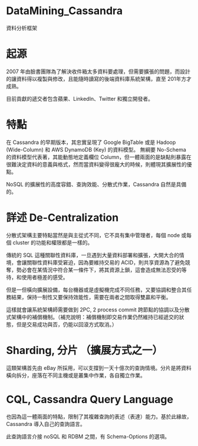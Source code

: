 # DataMining_Cassandra
資料分析框架

# 起源

2007 年由臉書團隊為了解決收件箱太多資料要處理，但需要擴張的問題，而設計的讓資料得以複製與修改，且能隨時讀寫的後端資料庫系統架構，直至 201年方才成熟。

目前貢獻的遞交者包含蘋果、LinkedIn、Twitter 和獨立開發者。


# 特點

在 Cassandra 的早期版本，其忠實呈現了 Google BigTable 或是 Hadoop (Wide-Column) 和 AWS DynamoDB (Key) 的資料模型。 無綱要 No-Schema 的資料模型代表著，其能動態地定義欄位 Column，但一體兩面的是缺點則暴露在很難決定資料的意義與格式，然而當資料變得很龐大的時候，則體現其擴展性的優點。

NoSQL 的擴展性的高度容錯、查詢效能、分散式作業，Cassandra 自然是具備的。


# 詳述 De-Centralization 

分散式架構主要特點當然是與主從式不同，它不具有集中管理者，每個 node 或每個 cluster 的功能和權限都是一樣的。

傳統的 SQL 這種關聯性資料庫，一旦遇到大量資料部署和擴張，大開大合的情境，會讓關聯性資料庫受窘迫，因為要維持交易的 ACID，則共享資源為了避免競奪，勢必會在某情況中符合某一條件下，將其資源上鎖，這會造成無法忍受的等待，和使用者極差的感受。

但是一但橫向擴展設備，每台機器或是虛擬機完成不同任務，又要協調和整合其任務結果，保持一制性又要保持效能性，需要在兩者之間取得雙贏和平衡。

這樣就會讓系統架構師需要做到 2PC, 2 process commit 跨節點的協調以及分散式架構中的補償機制。（補充說明：補償機制即交易作業仍然維持已經遞交的狀態，但是交易成功與否，仍能以回滾方式取消。）


# Sharding, 分片 （擴展方式之一）

這類架構首先由 eBay 所採用，可以支撐到一天十億次的查詢情境。分片是將資料橫向拆分，座落在不同主機或是叢集中作業，各自獨立作業。

# CQL, Cassandra Query Language 

也因為這一體兩面的特點，限制了其複雜查詢的表述（表達）能力。基於此緣故，Cassandra 導入自己的查詢語言。

此查詢語言介接 noSQL 和 RDBM 之間，有 Schema-Options 的選項。

